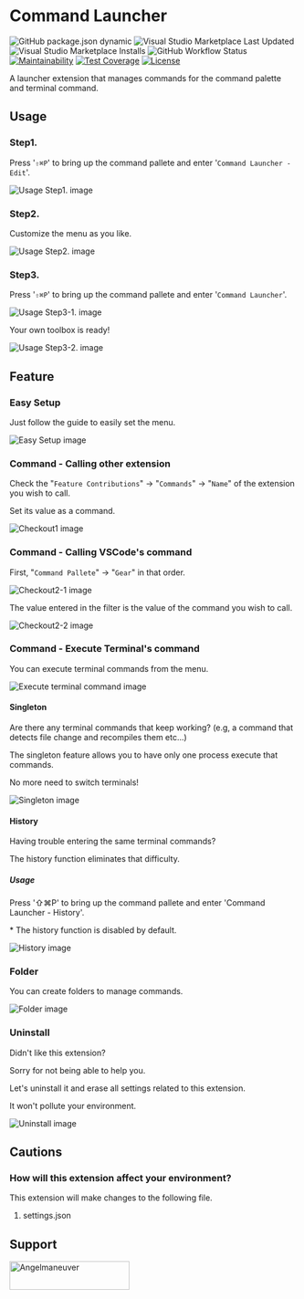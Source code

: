 # Command Launcher

![GitHub package.json dynamic](https://img.shields.io/github/package-json/categories/angelmaneuver/command-launcher?color=green) ![Visual Studio Marketplace Last Updated](https://img.shields.io/visual-studio-marketplace/last-updated/angelmaneuver.command-launcher) ![Visual Studio Marketplace Installs](https://img.shields.io/visual-studio-marketplace/i/Angelmaneuver.command-launcher) ![GitHub Workflow Status](https://img.shields.io/github/workflow/status/angelmaneuver/command-launcher/Command%20Launcher%20CI) [![Maintainability](https://api.codeclimate.com/v1/badges/423732b5edf0ced05786/maintainability)](https://codeclimate.com/github/Angelmaneuver/command-launcher/maintainability) [![Test Coverage](https://api.codeclimate.com/v1/badges/423732b5edf0ced05786/test_coverage)](https://codeclimate.com/github/Angelmaneuver/command-launcher/test_coverage) [![License](https://img.shields.io/github/license/Angelmaneuver/command-launcher)](LICENSE)

A launcher extension that manages commands for the command palette and terminal command.

## Usage
### Step1.
Press '`⇧⌘P`' to bring up the command pallete and enter '`Command Launcher - Edit`'.

![Usage Step1. image](resource/readme/usage1.png)

### Step2.
Customize the menu as you like.

![Usage Step2. image](resource/readme/usage2.png)

### Step3.
Press '`⇧⌘P`' to bring up the command pallete and enter '`Command Launcher`'.

![Usage Step3-1. image](resource/readme/usage3-1.png)

Your own toolbox is ready!

![Usage Step3-2. image](resource/readme/usage3-2.png)

## Feature
### Easy Setup
Just follow the guide to easily set the menu.

![Easy Setup image](resource/readme/demo1.gif)

### Command - Calling other extension
Check the "`Feature Contributions`" -> "`Commands`" -> "`Name`" of the extension you wish to call.

Set its value as a command.

![Checkout1 image](resource/readme/demo2.png)

### Command - Calling VSCode's command
First, "`Command Pallete`" -> "`Gear`" in that order.

![Checkout2-1 image](resource/readme/demo3.png)

The value entered in the filter is the value of the command you wish to call.

![Checkout2-2 image](resource/readme/demo4.png)

### Command - Execute Terminal's command
You can execute terminal commands from the menu.

![Execute terminal command image](resource/readme/demo7.gif)

#### Singleton
Are there any terminal commands that keep working? (e.g, a command that detects file change and recompiles them etc...)

The singleton feature allows you to have only one process execute that commands.

No more need to switch terminals!

![Singleton image](resource/readme/demo9.gif)

#### History
Having trouble entering the same terminal commands?

The history function eliminates that difficulty.

##### Usage
Press '⇧⌘P' to bring up the command pallete and enter 'Command Launcher - History'.

\* The history function is disabled by default.

![History image](resource/readme/demo8.png)

### Folder
You can create folders to manage commands.

![Folder image](resource/readme/demo5.gif)

### Uninstall
Didn't like this extension?

Sorry for not being able to help you.

Let's uninstall it and erase all settings related to this extension.

It won't pollute your environment.

![Uninstall image](resource/readme/demo6.gif)

## Cautions
### How will this extension affect your environment?
This extension will make changes to the following file.

1. settings.json

## Support
<a href="https://www.buymeacoffee.com/Angelmaneuver"> <img align="left" src="https://cdn.buymeacoffee.com/buttons/v2/default-yellow.png" height="50" width="210" alt="Angelmaneuver" /></a>
